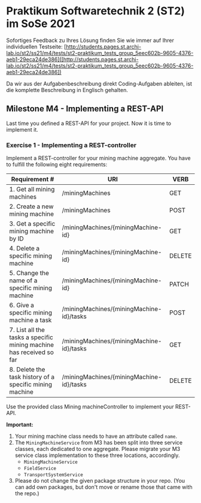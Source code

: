 # Praktikum Softwaretechnik 2 (ST2) im SoSe 2021

Sofortiges Feedback zu Ihres Lösung finden Sie wie immer auf Ihrer individuellen Testseite:
[http://students.pages.st.archi-lab.io/st2/ss21/m4/tests/st2-praktikum_tests_group_5eec602b-9605-4376-aeb1-29eca24de386]([http://students.pages.st.archi-lab.io/st2/ss21/m4/tests/st2-praktikum_tests_group_5eec602b-9605-4376-aeb1-29eca24de386])

Da wir aus der Aufgabenbeschreibung direkt Coding-Aufgaben ableiten, ist die komplette Beschreibung in Englisch
gehalten. 

## Milestone M4 - Implementing a REST-API

Last time you defined a REST-API for your project. Now it is time to implement it.

### Exercise 1 - Implementing a REST-controller

Implement a REST-controller for your mining machine aggregate.
You have to fulfill the following eight requirements:

|Requirement # | URI | VERB |
|---|---|---|
| 1. Get all mining machines                                                                      | /miningMachines | GET |
| 2. Create a new mining machine                                                                  | /miningMachines | POST |
| 3. Get a specific mining machine by ID                                                          | /miningMachines/{miningMachine-id} | GET |
| 4. Delete a specific mining machine                                                             | /miningMachines/{miningMachine-id} | DELETE |
| 5. Change the name of a specific mining machine                                                 | /miningMachines/{miningMachine-id} | PATCH |
| 6. Give a specific mining machine a task                                         | /miningMachines/{miningMachine-id}/tasks | POST |
| 7. List all the tasks a specific mining machine has received so far                        | /miningMachines/{miningMachine-id}/tasks | GET |
| 8. Delete the task history of a specific mining machine                                    | /miningMachines/{miningMachine-id}/tasks | DELETE | 

Use the provided class Mining machineController to implement your REST-API. 

**Important:** 
1. Your mining machine class needs to have an attribute called `name`.
1. The `MiningMachineService` from M3 has been split into three service classes, each dedicated to one aggregate. 
    Please migrate your M3 service class implementation to these three locations, accordingly.
    * `MiningMachineService`
    * `FieldService`
    * `TransportSystemService`
1. Please do not change the given package structure in your repo. (You can add own packages, but don't move or
    rename those that came with the repo.)

